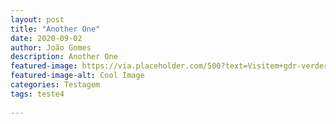 ```yaml
---
layout: post
title: "Another One"
date: 2020-09-02
author: João Gomes
description: Another One
featured-image: https://via.placeholder.com/500?text=Visitem+gdr-verderena.github.io
featured-image-alt: Cool Image
categories: Testagem
tags: teste4
 
---
```

